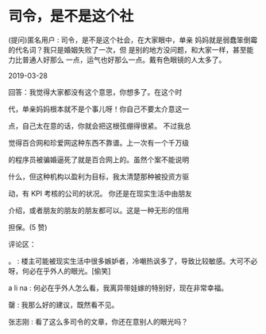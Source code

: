 # 司令，是不是这个社

(提问)匿名用户 : 司令，是不是这个社会，在大家眼中，单亲 妈妈就是弱蠢笨倒霉的代名词？我只是婚姻失败了一次，但 是别的地方没问题，和大家一样，甚至能力比普通人好那么 一点，运气也好那么一点。戴有色眼镜的人太多了。

2019-03-28

回答：我觉得大家都没有这个意思，你想多了。在这个时

代，单亲妈妈根本就不是个事儿呀！你自己不要太介意这一

点，自己太在意的话，你就会把这根弦绷得很紧。 不过我总

觉得百合网和珍爱网这种东西不靠谱。上一次有一个千万级

的程序员被骗婚逼死了就是百合网上的。虽然个案不能说明

什么，但这种机构以盈利为目标，我太清楚那种被投资方驱

动，有 KPI 考核的公司的状况。 你还是在现实生活中由朋友

介绍，或者朋友的朋友的朋友都可以。这是一种无形的信用

担保。(5 赞)

评论区：

。 : 楼主可能被现实生活中很多嫉妒者，冷嘲热讽多了，导致比较敏感。大可不必呀，何必在乎外人的眼光。[偷笑]

a li na : 何必在乎外人怎么看，我离异带娃嫁的特别好，现在非常幸福。

罄 : 我那么好的建议，既然看不见。

张志刚 : 看了这么多司令的文章，你还在意别人的眼光吗？